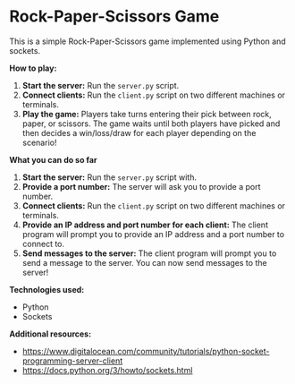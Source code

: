 # Rock-Paper-Scissors Game

This is a simple Rock-Paper-Scissors game implemented using Python and sockets.

**How to play:**
1. **Start the server:** Run the `server.py` script.
2. **Connect clients:** Run the `client.py` script on two different machines or terminals.
3. **Play the game:** Players take turns entering their pick between rock, paper, or scissors. The game waits until both players have picked and then decides a win/loss/draw for each player depending on the scenario!

**What you can do so far**
1. **Start the server:** Run the `server.py` script with.
2. **Provide a port number:** The server will ask you to provide a port number.
3. **Connect clients:** Run the `client.py` script on two different machines or terminals.
4. **Provide an IP address and port number for each client:** The client program will prompt you to provide an IP address and a port number to connect to.
5. **Send messages to the server:** The client program will prompt you to send a message to the server. You can now send messages to the server!

**Technologies used:**
* Python
* Sockets

**Additional resources:**
* https://www.digitalocean.com/community/tutorials/python-socket-programming-server-client
* https://docs.python.org/3/howto/sockets.html
